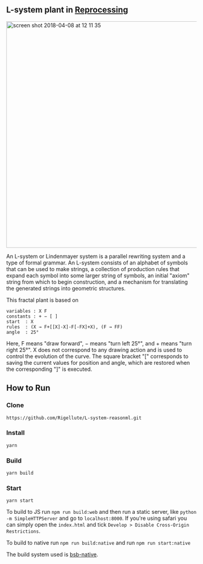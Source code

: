 L-system plant in [Reprocessing](https://github.com/Schmavery/reprocessing)
---
<img width="600" alt="screen shot 2018-04-08 at 12 11 35" src="https://user-images.githubusercontent.com/12150276/38467034-7275ed62-3b2a-11e8-997c-e64011cc9269.png">

An L-system or Lindenmayer system is a parallel rewriting system and a type of formal grammar. An L-system consists of an alphabet of symbols that can be used to make strings, a collection of production rules that expand each symbol into some larger string of symbols, an initial "axiom" string from which to begin construction, and a mechanism for translating the generated strings into geometric structures.

This fractal plant is based on 
```
variables : X F
constants : + − [ ]
start  : X
rules  : (X → F+[[X]-X]-F[-FX]+X), (F → FF)
angle  : 25°
```

Here, F means "draw forward", − means "turn left 25°", and + means "turn right 25°". X does not correspond to any drawing action and is used to control the evolution of the curve. The square bracket "[" corresponds to saving the current values for position and angle, which are restored when the corresponding "]" is executed.

## How to Run

### Clone
```
https://github.com/Rigellute/L-system-reasonml.git
```

### Install
```
yarn
```

### Build
```
yarn build
```

### Start
```
yarn start
```

To build to JS run `npm run build:web` and then run a static server, like `python -m SimpleHTTPServer` and go to `localhost:8000`. If you're using safari you can simply open the `index.html` and tick `Develop > Disable Cross-Origin Restrictions`.

To build to native run `npm run build:native` and run `npm run start:native`

The build system used is [bsb-native](https://github.com/bsansouci/bsb-native).
